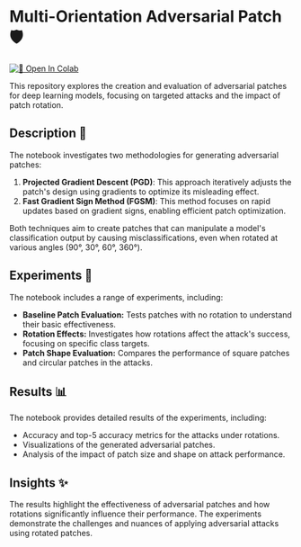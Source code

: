 # Multi-Orientation Adversarial Patch 🛡️

[![🚀 Open In Colab](https://colab.research.google.com/assets/colab-badge.svg)](https://colab.research.google.com/drive/1q7P3rQt5di3NT-V2iR0xGsEKHqw7LXm6?usp=sharing)

This repository explores the creation and evaluation of adversarial patches for deep learning models, focusing on targeted attacks and the impact of patch rotation.

## Description 📝

The notebook investigates two methodologies for generating adversarial patches:

1. **Projected Gradient Descent (PGD)**: This approach iteratively adjusts the patch's design using gradients to optimize its misleading effect.
2. **Fast Gradient Sign Method (FGSM)**: This method focuses on rapid updates based on gradient signs, enabling efficient patch optimization.

Both techniques aim to create patches that can manipulate a model's classification output by causing misclassifications, even when rotated at various angles (90°, 30°, 60°, 360°).

## Experiments 🔬

The notebook includes a range of experiments, including:

- **Baseline Patch Evaluation:** Tests patches with no rotation to understand their basic effectiveness.
- **Rotation Effects:** Investigates how rotations affect the attack's success, focusing on specific class targets.
- **Patch Shape Evaluation:** Compares the performance of square patches and circular patches in the attacks.

## Results 📊

The notebook provides detailed results of the experiments, including:

- Accuracy and top-5 accuracy metrics for the attacks under rotations.
- Visualizations of the generated adversarial patches.
- Analysis of the impact of patch size and shape on attack performance.

## Insights ✨

The results highlight the effectiveness of adversarial patches and how rotations significantly influence their performance. The experiments demonstrate the challenges and nuances of applying adversarial attacks using rotated patches.
